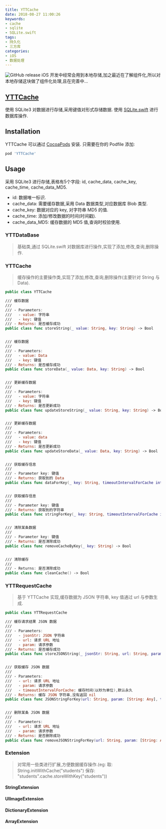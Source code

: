```yaml
---
title: YTTCache
date: 2018-08-27 11:00:26
keywords:
- cache
- sqlite
- SQLite.swift
tags:
- 持久化
- 三方库
categories:
- iOS
- 数据处理
---
```

![GitHub release](https://img.shields.io/github/release/AndyCuiYTT/YTTCache.svg?style=plastic)
iOS 开发中经常会用到本地存储,加之最近在了解组件化,所以对本地存储这块做了组件化处理,且在完善中...
<!-- more -->
## [YTTCache](https://github.com/AndyCuiYTT/YTTCache)
使用 SQLite3 对数据进行存储,采用键值对形式存储数据.
使用 [SQLite.swift](https://github.com/AndyCuiYTT/SQLite.swift) 进行数据库操作.

## Installation
YTTCache  可以通过 [CocoaPods](https://cocoapods.org) 安装. 只需要在你的 Podfile 添加:
```ruby
pod 'YTTCache'
```

## Usage
采用 SQLite3 进行存储,表格有5个字段: id, cache_data, cache_key, cache_time, cache_data_MD5.
* id: 数据唯一标识.
* cache_data: 需要缓存数据,采用 Data 数据类型,对应数据库 Blob 类型.
* cache_key: 数据对应的 key, 对字符串 MD5 的值.
* cache_time: 添加/修改数据的时间(时间戳).
* cache_data_MD5: 缓存数据的 MD5 值,查询时校验使用.


### YTTDataBase
> 基础类,通过 SQLite.swift 对数据库进行操作,实现了添加,修改,查询,删除操作.

### YTTCache
> 缓存操作的主要操作类,实现了添加,修改,查询,删除操作(主要针对 String 与 Data).

```swift 
public class YTTCache

/// 缓存数据
///
/// - Parameters:
///   - value: 字符串
///   - key: 键值
/// - Returns: 是否缓存成功
public class func storeString(_ value: String, key: String) -> Bool 


/// 缓存数据
///
/// - Parameters:
///   - value: Data
///   - key: 键值
/// - Returns: 是否缓存成功
public class func storeData(_ value: Data, key: String) -> Bool 


/// 更新缓存数据
///
/// - Parameters:
///   - value: 字符串
///   - key: 键值
/// - Returns: 是否更新成功
public class func updateStoreString(_ value: String, key: String) -> Bool 


/// 更新缓存数据
///
/// - Parameters:
///   - value: data
///   - key: 键值
/// - Returns: 是否更新成功
public class func updateStoreData(_ value: Data, key: String) -> Bool 


/// 获取缓存信息
///
/// - Parameter key: 键值
/// - Returns: 获取到的 Data
public class func dataForKey(_ key: String, timeoutIntervalForCache interval: TimeInterval = .greatestFiniteMagnitude) -> Data? 


/// 获取缓存信息
///
/// - Parameter key: 键值
/// - Returns: 获取到的字符串
public class func stringForKey(_ key: String, timeoutIntervalForCache interval: TimeInterval = .greatestFiniteMagnitude) -> String? 


/// 清除某条数据
///
/// - Parameter key: 键值
/// - Returns: 是否清除成功
public class func removeCacheByKey(_ key: String) -> Bool 


/// 清除缓存
///
/// - Returns: 是否清除成功
public class func cleanCache() -> Bool 

```
### YTTRequestCache
> 基于 YTTCache 实现,缓存数据为 JSON 字符串, key 值通过 url 与参数生成.

```swift
public class YTTRequestCache

/// 缓存请求结果 JSON 数据
///
/// - Parameters:
///   - jsonStr: JSON 字符串
///   - url: 请求 URL 地址
///   - param: 请求参数
/// - Returns: 是否缓存成功
public class func storeJSONString(_ jsonStr: String, url: String, param: [String: Any]) -> Bool 


/// 获取缓存 JSON 数据
///
/// - Parameters:
///   - url: 请求 URL 地址
///   - param: 请求参数
///   - timeoutIntervalForCache: 缓存时间(以秒为单位),默认永久
/// - Returns: 缓存 JSON 字符串,没有返回 nil
public class func JSONStringForKey(url: String, param: [String: Any], timeoutIntervalForCache interval: TimeInterval = .greatestFiniteMagnitude) -> String? 


/// 删除某条 JSON 数据
///
/// - Parameters:
///   - url: 请求 URL 地址
///   - param: 请求参数
/// - Returns: 是否删除成功
public class func removeJSONStringForKey(url: String, param: [String: Any]) -> Bool 

```

### Extension
> 对常用一些类进行扩展,方便数据缓存操作.(eg: 取: String.initWithCache("students") 保存: "students".cache.storeWithKey("students"))  

#### StringExtension
#### UIImageExtension
#### DictionaryExtension
#### ArrayExtension

